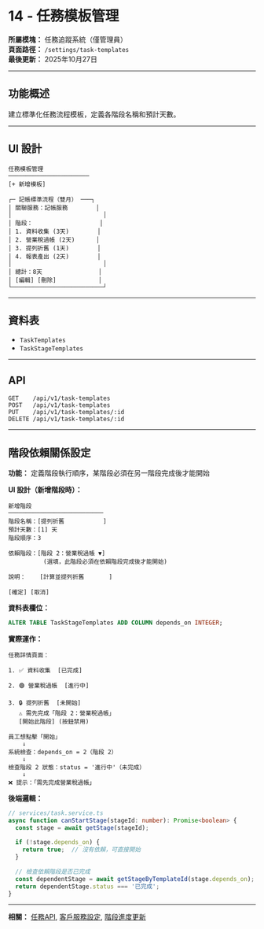 # 14 - 任務模板管理

**所屬模塊：** 任務追蹤系統（僅管理員）  
**頁面路徑：** `/settings/task-templates`  
**最後更新：** 2025年10月27日

---

## 功能概述

建立標準化任務流程模板，定義各階段名稱和預計天數。

---

## UI 設計

```
任務模板管理
───────────────────────
[+ 新增模板]

┌─ 記帳標準流程（雙月） ───┐
│ 關聯服務：記帳服務        │
│                          │
│ 階段：                   │
│ 1. 資料收集 (3天)        │
│ 2. 營業稅過帳 (2天)      │
│ 3. 提列折舊 (1天)        │
│ 4. 報表產出 (2天)        │
│                          │
│ 總計：8天                │
│ [編輯] [刪除]            │
└──────────────────────────┘
```

---

## 資料表

- `TaskTemplates`
- `TaskStageTemplates`

---

## API

```
GET    /api/v1/task-templates
POST   /api/v1/task-templates
PUT    /api/v1/task-templates/:id
DELETE /api/v1/task-templates/:id
```

---

## 階段依賴關係設定

**功能：** 定義階段執行順序，某階段必須在另一階段完成後才能開始

**UI 設計（新增階段時）：**
```
新增階段
───────────────────────────
階段名稱：[提列折舊           ]
預計天數：[1] 天
階段順序：3

依賴階段：[階段 2：營業稅過帳 ▼]
          (選填，此階段必須在依賴階段完成後才能開始)

說明：    [計算並提列折舊       ]

[確定] [取消]
```

**資料表欄位：**
```sql
ALTER TABLE TaskStageTemplates ADD COLUMN depends_on INTEGER;
```

**實際運作：**
```
任務詳情頁面：

1. ✅ 資料收集  [已完成]

2. 🟢 營業稅過帳  [進行中]

3. 🔒 提列折舊  [未開始]
   ⚠️ 需先完成「階段 2：營業稅過帳」
   [開始此階段] (按鈕禁用)

員工想點擊「開始」
    ↓
系統檢查：depends_on = 2（階段 2）
    ↓
檢查階段 2 狀態：status = '進行中'（未完成）
    ↓
❌ 提示：「需先完成營業稅過帳」
```

**後端邏輯：**
```typescript
// services/task.service.ts
async function canStartStage(stageId: number): Promise<boolean> {
  const stage = await getStage(stageId);
  
  if (!stage.depends_on) {
    return true;  // 沒有依賴，可直接開始
  }
  
  // 檢查依賴階段是否已完成
  const dependentStage = await getStageByTemplateId(stage.depends_on);
  return dependentStage.status === '已完成';
}
```

---

**相關：** [任務API](../API設計/任務API.md), [客戶服務設定](./15-客戶服務設定.md), [階段進度更新](./17-階段進度更新.md)


